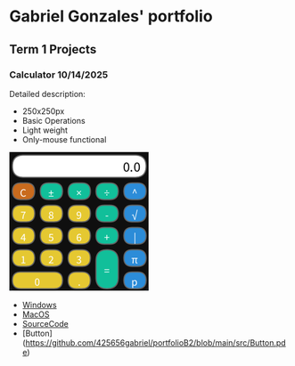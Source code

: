 # Gabriel Gonzales' portfolio

## Term 1 Projects

### Calculator 10/14/2025

Detailed description:
* 250x250px
* Basic Operations
* Light weight
* Only-mouse functional

![RunningCalculator](https://github.com/425656gabriel/portfolioB2/blob/main/images/calc.png?raw=true)

* [Windows](https://github.com/425656gabriel/portfolioB2/blob/main/src/Calc/windows-amd64.zip)
* [MacOS](https://github.com/425656gabriel/portfolioB2/blob/main/src/Calc/macos-aarch64.zip)
* [SourceCode](https://github.com/425656gabriel/portfolioB2/blob/main/src/Calculatorg.pde)
* [Button] (https://github.com/425656gabriel/portfolioB2/blob/main/src/Button.pde)
